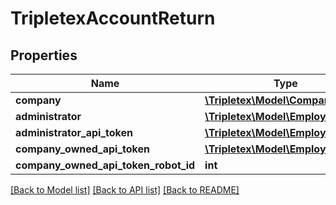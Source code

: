 # TripletexAccountReturn

## Properties
Name | Type | Description | Notes
------------ | ------------- | ------------- | -------------
**company** | [**\Tripletex\Model\Company**](Company.md) |  | [optional] 
**administrator** | [**\Tripletex\Model\Employee**](Employee.md) |  | [optional] 
**administrator_api_token** | [**\Tripletex\Model\EmployeeToken**](EmployeeToken.md) |  | [optional] 
**company_owned_api_token** | [**\Tripletex\Model\EmployeeToken**](EmployeeToken.md) |  | [optional] 
**company_owned_api_token_robot_id** | **int** |  | [optional] 

[[Back to Model list]](../../README.md#documentation-for-models) [[Back to API list]](../../README.md#documentation-for-api-endpoints) [[Back to README]](../../README.md)

